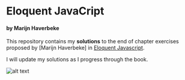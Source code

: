# Eloquent JavaCript #
#### by Marijn Haverbeke ####

This repository contains my **solutions** to the end of chapter exercises proposed by [Marijn Haverbeke] in [Eloquent Javascript][1].

I will update my solutions as I progress through the book.

![alt text][2]


  [1]: http://eloquentjavascript.net/
  [2]: https://github.com/marijnh
  [3]: http://eloquentjavascript.net/img/cover.png